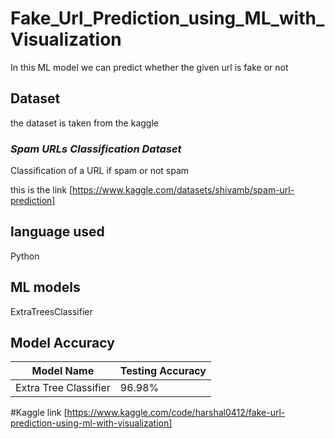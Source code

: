 # Fake_Url_Prediction_using_ML_with_Visualization
In this ML model we can predict whether the given url is fake or not 

## Dataset
the dataset is taken from the kaggle 
### *Spam URLs Classification Dataset*
Classification of a URL if spam or not spam

this is the link [https://www.kaggle.com/datasets/shivamb/spam-url-prediction]

## language used
Python

## ML models
ExtraTreesClassifier

## Model Accuracy

| Model Name                   |  Testing Accuracy  
| -------------                |  --------          |
| Extra Tree Classifier        |  96.98%            |

#Kaggle link
[https://www.kaggle.com/code/harshal0412/fake-url-prediction-using-ml-with-visualization]
